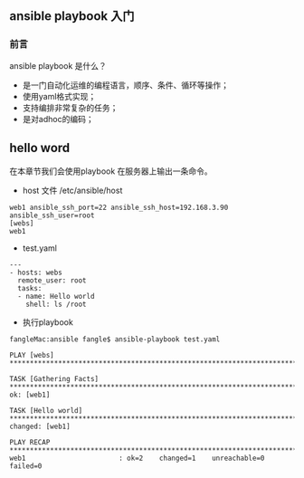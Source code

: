 ## ansible playbook 入门

### 前言

ansible playbook 是什么？
* 是一门自动化运维的编程语言，顺序、条件、循环等操作；
* 使用yaml格式实现；
* 支持编排非常复杂的任务；
* 是对adhoc的编码；

## hello word

在本章节我们会使用playbook 在服务器上输出一条命令。

* host 文件 /etc/ansible/host

```
web1 ansible_ssh_port=22 ansible_ssh_host=192.168.3.90 ansible_ssh_user=root
[webs]
web1
```

* test.yaml

```
---
- hosts: webs
  remote_user: root
  tasks: 
  - name: Hello world 
    shell: ls /root
```

* 执行playbook 

```
fangleMac:ansible fangle$ ansible-playbook test.yaml 

PLAY [webs] ***************************************************************************************************************************

TASK [Gathering Facts] ****************************************************************************************************************
ok: [web1]

TASK [Hello world] ********************************************************************************************************************
changed: [web1]

PLAY RECAP ****************************************************************************************************************************
web1                       : ok=2    changed=1    unreachable=0    failed=0  
```
